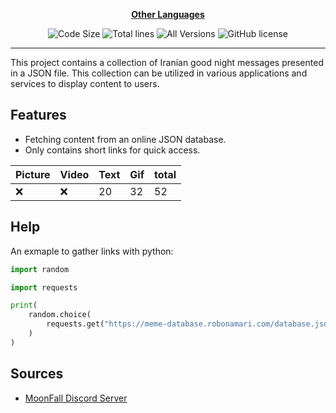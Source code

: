 <div align="center">

[**Other Languages**](.github/README/)
</div>

<p align="center">
    <img src="https://img.shields.io/github/languages/code-size/robonamari/Good_Night-database?style=flat" alt="Code Size">
    <img src="https://tokei.rs/b1/github/robonamari/Good_Night-database?style=flat" alt="Total lines">
    <img src="https://img.shields.io/badge/all%20languages-all%20Versions-blue" alt="All Versions">
    <img src="https://img.shields.io/github/license/robonamari/Good_Night-database" alt="GitHub license">
</p>

---

This project contains a collection of Iranian good night messages presented in a JSON file. This collection can be utilized in various applications and services to display content to users.

## Features
- Fetching content from an online JSON database.
- Only contains short links for quick access.

| Picture | Video  | Text | Gif    | total  |
| ------- | ------ | ---- | ------ | ------ |
| :x:     | :x:    | 20   | 32     | 52     |

## Help
An exmaple to gather links with python:
```python
import random

import requests

print(
    random.choice(
        requests.get("https://meme-database.robonamari.com/database.json").json()["links"]
    )
)
```

## Sources
* [MoonFall Discord Server](https://discord.gg/BsaC3QgEQz)
